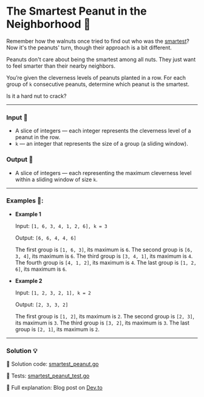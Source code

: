 # The Smartest Peanut in the Neighborhood 🥜

Remember how the walnuts once tried to find out who was the [smartest](../walnut_iq/README.md)? Now it's the peanuts' turn, though their approach is a bit different.

Peanuts don't care about being the smartest among all nuts. They just want to feel smarter than their nearby neighbors.

You’re given the cleverness levels of peanuts planted in a row. For each group of `k` consecutive peanuts, determine which peanut is the smartest.

Is it a hard nut to crack?

---

### Input 🌰
- A slice of integers — each integer represents the cleverness level of a peanut in the row.
- `k` — an integer that represents the size of a group (a sliding window).

### Output 🌱
- A slice of integers — each representing the maximum cleverness level within a sliding window of size `k`.

---

### Examples 🥒:

- **Example 1**

    Input: `[1, 6, 3, 4, 1, 2, 6], k = 3`

    Output: `[6, 6, 4, 4, 6]`

    The first group is `[1, 6, 3]`, its maximum is `6`.
    The second group is `[6, 3, 4]`, its maximum is `6`.
    The third group is `[3, 4, 1]`, its maximum is `4`.
    The fourth group is `[4, 1, 2]`, its maximum is `4`.
    The last group is `[1, 2, 6]`, its maximum is `6`.

- **Example 2**

    Input: `[1, 2, 3, 2, 1], k = 2`

    Output: `[2, 3, 3, 2]`

    The first group is `[1, 2]`, its maximum is `2`.
    The second group is `[2, 3]`, its maximum is `3`.
    The third group is `[3, 2]`, its maximum is `3`.
    The last group is `[2, 1]`, its maximum is `2`.

---

### Solution 💡

🧠 Solution code: [smartest_peanut.go](./smartest_peanut.go)

🧪 Tests: [smartest_peanut_test.go](./smartest_peanut_test.go)

📖 Full explanation: Blog post on [Dev.to](https://dev.to/asparagos/go-coding-with-asparagos-the-smartest-peanut-in-the-neighborhood-3o92)
